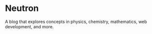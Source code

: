 # Neutron
A blog that explores concepts in physics, chemistry, mathematics, web development, and more.
